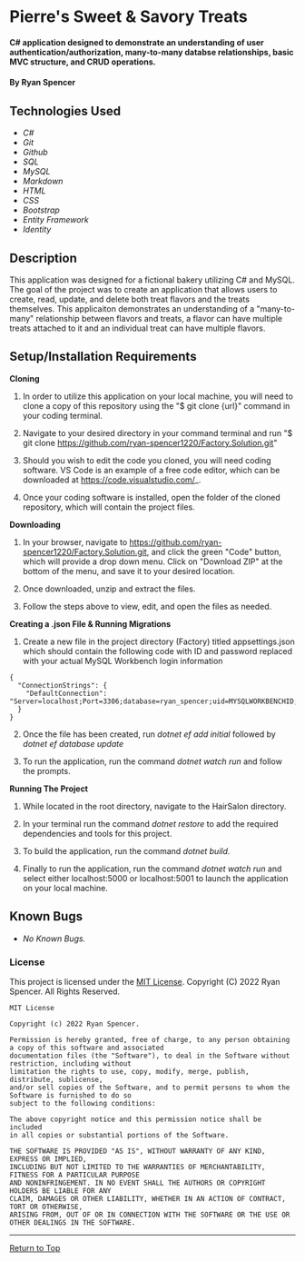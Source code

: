 # Pierre's Sweet & Savory Treats

#### C# application designed to demonstrate an understanding of user authentication/authorization, many-to-many databse relationships, basic MVC structure, and CRUD operations.

#### By Ryan Spencer

## Technologies Used

- _C#_
- _Git_
- _Github_
- _SQL_
- _MySQL_
- _Markdown_
- _HTML_
- _CSS_
- _Bootstrap_
- _Entity Framework_
- _Identity_

## Description

This application was designed for a fictional bakery utilizing C# and MySQL. The goal of the project was to create an application that allows users to create, read, update, and delete both treat flavors and the treats themselves. This applicaiton demonstrates an understanding of a "many-to-many" relationship between flavors and treats, a flavor can have multiple treats attached to it and an individual treat can have multiple flavors.

## Setup/Installation Requirements

**Cloning**

1. In order to utilize this application on your local machine, you will need to clone a copy of this repository using the "$ git clone {url}" command in your coding terminal.

2. Navigate to your desired directory in your command terminal and run "$ git clone https://github.com/ryan-spencer1220/Factory.Solution.git"

3. Should you wish to edit the code you cloned, you will need coding software. VS Code is an example of a free code editor, which can be downloaded at https://code.visualstudio.com/_.

4. Once your coding software is installed, open the folder of the cloned repository, which will contain the project files.

**Downloading**

1. In your browser, navigate to https://github.com/ryan-spencer1220/Factory.Solution.git, and click the green "Code" button, which will provide a drop down menu. Click on "Download ZIP" at the bottom of the menu, and save it to your desired location.

2. Once downloaded, unzip and extract the files.

3. Follow the steps above to view, edit, and open the files as needed.

**Creating a .json File & Running Migrations**

1. Create a new file in the project directory (Factory) titled appsettings.json which should contain the following code with ID and password replaced with your actual MySQL Workbench login information

```
{
  "ConnectionStrings": {
    "DefaultConnection": "Server=localhost;Port=3306;database=ryan_spencer;uid=MYSQLWORKBENCHID;pwd=MYSQLWORKBENCHPASSWORD;"
  }
}

```

2. Once the file has been created, run _dotnet ef add initial_ followed by _dotnet ef database update_

3. To run the application, run the command _dotnet watch run_ and follow the prompts.

**Running The Project**

1. While located in the root directory, navigate to the HairSalon directory.

2. In your terminal run the command _dotnet restore_ to add the required dependencies and tools for this project.

3. To build the application, run the command _dotnet build_.

4. Finally to run the application, run the command _dotnet watch run_ and select either localhost:5000 or localhost:5001 to launch the application on your local machine.

## Known Bugs

- _No Known Bugs._

### License

This project is licensed under the [MIT License](https://opensource.org/licenses/MIT). Copyright (C) 2022 Ryan Spencer. All Rights Reserved.

```
MIT License

Copyright (c) 2022 Ryan Spencer.

Permission is hereby granted, free of charge, to any person obtaining a copy of this software and associated
documentation files (the "Software"), to deal in the Software without restriction, including without
limitation the rights to use, copy, modify, merge, publish, distribute, sublicense,
and/or sell copies of the Software, and to permit persons to whom the Software is furnished to do so
subject to the following conditions:

The above copyright notice and this permission notice shall be included
in all copies or substantial portions of the Software.

THE SOFTWARE IS PROVIDED "AS IS", WITHOUT WARRANTY OF ANY KIND, EXPRESS OR IMPLIED,
INCLUDING BUT NOT LIMITED TO THE WARRANTIES OF MERCHANTABILITY, FITNESS FOR A PARTICULAR PURPOSE
AND NONINFRINGEMENT. IN NO EVENT SHALL THE AUTHORS OR COPYRIGHT HOLDERS BE LIABLE FOR ANY
CLAIM, DAMAGES OR OTHER LIABILITY, WHETHER IN AN ACTION OF CONTRACT, TORT OR OTHERWISE,
ARISING FROM, OUT OF OR IN CONNECTION WITH THE SOFTWARE OR THE USE OR OTHER DEALINGS IN THE SOFTWARE.
```

---

<a href="#">Return to Top</a>
